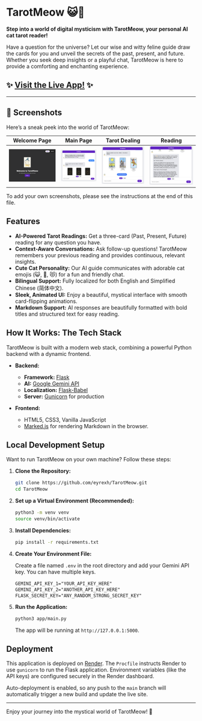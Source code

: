 # TarotMeow 😺🔮

**Step into a world of digital mysticism with TarotMeow, your personal AI cat tarot reader!**

Have a question for the universe? Let our wise and witty feline guide draw the cards for you and unveil the secrets of the past, present, and future. Whether you seek deep insights or a playful chat, TarotMeow is here to provide a comforting and enchanting experience.

## ✨ [**Visit the Live App!**](https://tarotmeow.onrender.com) ✨

---

## 📸 Screenshots

Here’s a sneak peek into the world of TarotMeow:

| Welcome Page | Main Page | Tarot Dealing | Reading |
| :---: | :---: | :---: | :---: |
| ![Welcome Page](./templates/welcome.png) | ![Main Page](./templates/main.png) | ![Tarot](./templates/tarot.png) | ![Reading](./templates/reading.png) |

To add your own screenshots, please see the instructions at the end of this file.

## Features

* **AI-Powered Tarot Readings:** Get a three-card (Past, Present, Future) reading for any question you have.
* **Context-Aware Conversations:** Ask follow-up questions! TarotMeow remembers your previous reading and provides continuous, relevant insights.
* **Cute Cat Personality:** Our AI guide communicates with adorable cat emojis (😺, 🐾, 😻) for a fun and friendly chat.
* **Bilingual Support:** Fully localized for both English and Simplified Chinese (简体中文).
* **Sleek, Animated UI:** Enjoy a beautiful, mystical interface with smooth card-flipping animations.
* **Markdown Support:** AI responses are beautifully formatted with bold titles and structured text for easy reading.

## How It Works: The Tech Stack

TarotMeow is built with a modern web stack, combining a powerful Python backend with a dynamic frontend.

* **Backend:**
  * **Framework:** [Flask](https://flask.palletsprojects.com/)
  * **AI:** [Google Gemini API](https://ai.google.dev/)
  * **Localization:** [Flask-Babel](https://python-babel.github.io/flask-babel/)
  * **Server:** [Gunicorn](https://gunicorn.org/) for production

* **Frontend:**
  * HTML5, CSS3, Vanilla JavaScript
  * [Marked.js](https://marked.js.org/) for rendering Markdown in the browser.

## Local Development Setup

Want to run TarotMeow on your own machine? Follow these steps:

1. **Clone the Repository:**

   ```bash
   git clone https://github.com/eyrexh/TarotMeow.git
   cd TarotMeow
   ```

2. **Set up a Virtual Environment (Recommended):**

   ```bash
   python3 -m venv venv
   source venv/bin/activate
   ```

3. **Install Dependencies:**

   ```bash
   pip install -r requirements.txt
   ```

4. **Create Your Environment File:**

   Create a file named `.env` in the root directory and add your Gemini API key. You can have multiple keys.

   ```dotenv
   GEMINI_API_KEY_1="YOUR_API_KEY_HERE"
   GEMINI_API_KEY_2="ANOTHER_API_KEY_HERE"
   FLASK_SECRET_KEY="ANY_RANDOM_STRONG_SECRET_KEY"
   ```

5. **Run the Application:**

   ```bash
   python3 app/main.py
   ```

   The app will be running at `http://127.0.0.1:5000`.

## Deployment

This application is deployed on [Render](https://render.com/). The `Procfile` instructs Render to use `gunicorn` to run the Flask application. Environment variables (like the API keys) are configured securely in the Render dashboard.

Auto-deployment is enabled, so any push to the `main` branch will automatically trigger a new build and update the live site.

---

Enjoy your journey into the mystical world of TarotMeow! 🐾